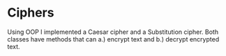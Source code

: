# Ciphers
Using OOP I implemented a Caesar cipher and a Substitution cipher.
Both classes have methods that can a.) encrypt text and b.) decrypt encrypted text.

